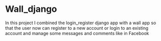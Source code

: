 # Wall_django
In this project I combined the login_register django app with a wall app so that the user now can register to a new account or login to an existing account and manage some messages and comments like in Facebook
